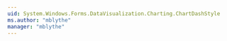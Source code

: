 ```yaml
---
uid: System.Windows.Forms.DataVisualization.Charting.ChartDashStyle
ms.author: "mblythe"
manager: "mblythe"
---
```

